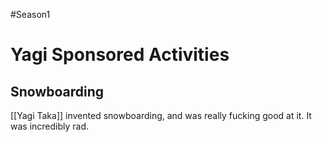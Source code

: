 #Season1 
# Yagi Sponsored Activities
## Snowboarding
[[Yagi Taka]] invented snowboarding, and was really fucking good at it. It was incredibly rad.
# 